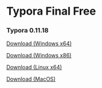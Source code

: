 # Typora Final Free

### Typora 0.11.18

[Download (Windows x64)](https://download.typora.io/windows/typora-update-x64-1117.exe)

[Download (Windows x86)](https://download.typora.io/windows/typora-update-ia32-1117.exe)

[Download (Linux x64)](https://download.typora.io/linux/typora_0.11.18_amd64.deb)

[Download (MacOS)](https://download.typora.io/mac/Typora-0.11.18.dmg)

